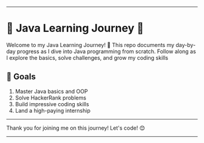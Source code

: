 

---

# 🚀 Java Learning Journey 🚀

Welcome to my Java Learning Journey! 🎉 This repo documents my day-by-day progress as I dive into Java programming from scratch. Follow along as I explore the basics, solve challenges, and grow my coding skills

## 🎯 Goals

1. Master Java basics and OOP
2. Solve HackerRank problems
3. Build impressive coding skills
4. Land a high-paying internship

---

Thank you for joining me on this journey! Let's code! 😊

---
